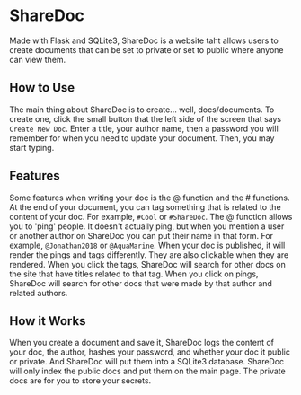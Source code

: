 # ShareDoc
Made with Flask and SQLite3, ShareDoc is a website taht allows users to create documents that can be set to private or set to public where anyone can view them.

## How to Use 
The main thing about ShareDoc is to create... well, docs/documents. To create one, click the small button that the left side of the screen that says `Create New Doc`. Enter a title, your author name, then a password you will remember for when you need to update your document. Then, you may start typing. 

## Features
Some features when writing your doc is the @ function and the # functions. At the end of your document, you can tag something that is related to the content of your doc. For example, `#Cool` or `#ShareDoc`. The @ function allows you to 'ping' people. It doesn't actually ping, but when you mention a user or another author on ShareDoc you can put their name in that form. For example, `@Jonathan2018` or `@AquaMarine`. When your doc is published, it will render the pings and tags differently. They are also clickable when they are rendered. When you click the tags, ShareDoc will search for other docs on the site that have titles related to that tag. When you click on pings, ShareDoc will search for other docs that were made by that author and related authors.

## How it Works
When you create a document and save it, ShareDoc logs the content of your doc, the author, hashes your password, and whether your doc it public or private. And ShareDoc will put them into a SQLite3 database. ShareDoc will only index the public docs and put them on the main page. The private docs are for you to store your secrets. 
